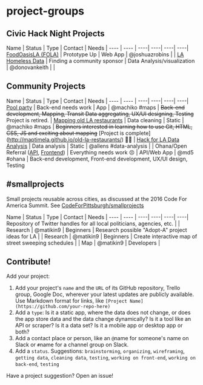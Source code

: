 # project-groups

## Civic Hack Night Projects

Name  | Status | Type | Contact |  Needs |
---- | ---- | ----| ----| ----| ----|
[FoodOasisLA (FOLA)](https://github.com/foodoasisla/) | Prototype Up | Web App | @joshuazrobins | |
[LA Homeless Data](https://github.com/dfmcmurray/la-homeless-data) | Finding a community sponsor | Data Analysis/visualization | @donovankeith | |

## Community Projects

Name  | Status | Type | Contact |  Needs |
---- | ---- | ----| ----| ----| ----|
[Pool party](https://github.com/maptimeLA/projectLA)  | Back-end needs work | App | @machiko #maps | ~~Back-end development, Mapping, Transit Data aggregating, UX/UI designing, Testing~~ Project is retired.  |
[Mapping old LA restaurants](https://github.com/maptimeLA/old-la-restaurants)  | Data cleaning | Static | @machiko #maps | ~~Beginners interested in learning how to use Git, HTML, CSS, JS and exciting about mapping~~   [Project is complete] (http://maptimela.github.io/old-la-restaurants/) 🎊🎊 |
[Hack for LA Data Analysis](https://github.com/Nixonite/HackForLA-Data-Analysis) | Data analysis | Static | @allens #data-analysis | |
Ohana/Open Referral ([API](https://github.com/hackforla/ohana-api-la), [Frontend](https://github.com/hackforla/ohana-web-search-la)) | Everything needs work 😣 | API/Web App | @md5 #ohana | Back-end development, Front-end development, UX/UI design, Testing

## #smallprojects

Small projects reusable across cities, as discussed at the 2016 Code For America Summit.  See [CodeForPittsburgh/smallprojects](https://github.com/CodeForPittsburgh/smallprojects)

Name  | Status | Type | Contact |  Needs |
---- | ---- | ----| ----| ----| ----|
Repository of Twitter handles for all local politicians, agencies, etc. | | Research | @matikin9 | Beginners |
Research possible "Adopt-A" project ideas for LA | | Research | @matikin9 | Beginners |
Create interactive map of street sweeping schedules | | Map | @matikin9 | Developers |


## Contribute!

Add your project:

1. Add your project's `name` and the `URL` of its GitHub repository, Trello group, Google Doc, wherever your latest updates are publicly available. Use Markdown format for links, like `[Project Name](https://github.com/your-repo-here)`
2. Add a `type`: Is it a static app, where the data does not change, or does the app store data and the data change dynamically? Is it a tool like an API or scraper? Is it a data set? Is it a mobile app or desktop app or both?
3. Add a contact place or person, like an `@`name for someone's name on Slack or `#`name for a channel group on Slack.
4. Add a `status`. Suggestions: `brainstorming`, `organizing`, `wireframing`, `getting data`, `cleaning data`, `testing`, `working on front-end`, `working on back-end`, `testing`

Have a project suggestion?  Open an issue!
